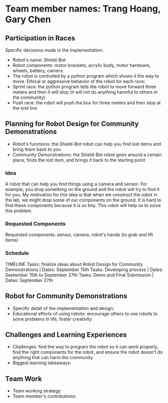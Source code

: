 # Team member names: Trang Hoang, Gary Chen
## Participation in Races 
Specific decisions made in the implementation:
- Robot's name: Shield-Bot
- Robot components: motor brackets, acrylic body, motor hardware, wheels, battery, camera
- The robot is controlled by a python program which shows it the way to move.
Ethical or aggressive behavior of the robot for each race:
- Sprint race: the python program tells the robot to move forward three meters and then it will stop (it will not do anything harmful to others in the community)
- Push race: the robot will push the box for three meters and then stop at the end line
## Planning for Robot Design for Community Demonstrations
- Robot's functions: the Shield-Bot robot can help you find lost items and bring them back to you
- Community Demonstrations: the Shield-Bot robot goes around a certain place, finds the lost item, and brings it back to the starting point
### Idea 
A robot that can help you find things using a camera and sensor. For example, you drop something on the ground and the robot will try to find it for you. My motivation for this idea is that when we construct the robot in the lab, we might drop some of our components on the ground. It is hard to find these components because it is so tiny. This robot will help us to solve this problem.
### Requested Components 
Requested components: sensor, camera, robot's hands (to grab and lift items) 
### Schedule 
TIMELINE
Tasks: finalize ideas about Robot Design for Community Demonstrations | Dates: September 15th
Tasks: Developing process | Dates: September 15th to September 27th
Tasks: Demo and Final Submission | Dates: September 27th
## Robot for Community Demonstrations 
- Specific detail of the implementation and design:
- Educational efforts of using robots: encourage others to use robots to solve problems in life, foster creativity 
## Challenges and Learning Experiences 
- Challenges: find the way to program the robot so it can work properly, find the right components for the robot, and ensure the robot doesn't do anything that can harm the community
- Biggest learning takeaways:
## Team Work 
- Team working strategy:
- Team member's contributions: